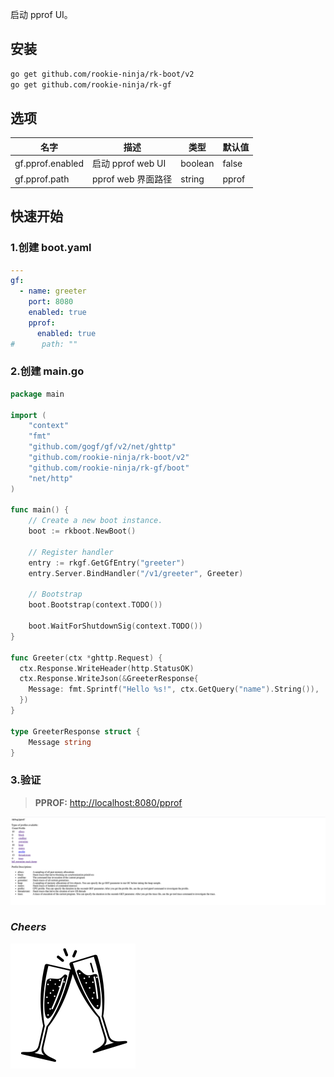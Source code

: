 启动 pprof UI。

## 安装
```bash
go get github.com/rookie-ninja/rk-boot/v2
go get github.com/rookie-ninja/rk-gf
```

## 选项
| 名字                | 描述              | 类型      | 默认值   |
|-------------------|-----------------|---------|-------|
| gf.pprof.enabled | 启动 pprof web UI | boolean | false |
| gf.pprof.path    | pprof web 界面路径  | string  | pprof |

## 快速开始
### 1.创建 boot.yaml

```yaml
---
gf:
  - name: greeter
    port: 8080
    enabled: true
    pprof:
      enabled: true
#      path: ""
```

### 2.创建 main.go
```go
package main

import (
	"context"
	"fmt"
    "github.com/gogf/gf/v2/net/ghttp"
    "github.com/rookie-ninja/rk-boot/v2"
    "github.com/rookie-ninja/rk-gf/boot"
    "net/http"
)

func main() {
	// Create a new boot instance.
	boot := rkboot.NewBoot()

	// Register handler
    entry := rkgf.GetGfEntry("greeter")
    entry.Server.BindHandler("/v1/greeter", Greeter)

	// Bootstrap
	boot.Bootstrap(context.TODO())

	boot.WaitForShutdownSig(context.TODO())
}

func Greeter(ctx *ghttp.Request) {
  ctx.Response.WriteHeader(http.StatusOK)
  ctx.Response.WriteJson(&GreeterResponse{
    Message: fmt.Sprintf("Hello %s!", ctx.GetQuery("name").String()),
  })
}

type GreeterResponse struct {
	Message string
}
```

### 3.验证
> **PPROF:** [http://localhost:8080/pprof](http://localhost:8080/pprof)

![](../../../img/user-guide/gin/basic/gin-pprof.png)

### _**Cheers**_
![](../../../img/user-guide/cheers.png)
